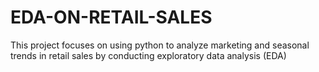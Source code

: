 # EDA-ON-RETAIL-SALES
 This project focuses on using python to analyze marketing and seasonal trends in retail sales by conducting  exploratory data analysis (EDA)
